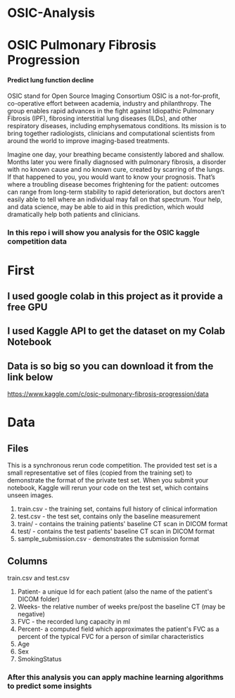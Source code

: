# OSIC-Analysis
# OSIC Pulmonary Fibrosis Progression
#### Predict lung function decline
OSIC stand for Open Source Imaging Consortium
OSIC is a not-for-profit, co-operative effort between academia, industry and philanthropy. The group enables rapid advances in the fight against Idiopathic Pulmonary Fibrosis (IPF), fibrosing interstitial lung diseases (ILDs), and other respiratory diseases, including emphysematous conditions. Its mission is to bring together radiologists, clinicians and computational scientists from around the world to improve imaging-based treatments.

Imagine one day, your breathing became consistently labored and shallow. Months later you were finally diagnosed with pulmonary fibrosis, a disorder with no known cause and no known cure, created by scarring of the lungs. If that happened to you, you would want to know your prognosis. That’s where a troubling disease becomes frightening for the patient: outcomes can range from long-term stability to rapid deterioration, but doctors aren’t easily able to tell where an individual may fall on that spectrum. Your help, and data science, may be able to aid in this prediction, which would dramatically help both patients and clinicians.

### In this repo i will show you analysis for the OSIC kaggle competition data
# First
## I used google colab in this project as it provide a free GPU 
## I used Kaggle API to get the dataset on my Colab Notebook

## Data is so big so you can download it from the link below
https://www.kaggle.com/c/osic-pulmonary-fibrosis-progression/data

# Data 
## Files
This is a synchronous rerun code competition. The provided test set is a small representative set of files (copied from the training set) to demonstrate the format of the private test set. When you submit your notebook, Kaggle will rerun your code on the test set, which contains unseen images.

1. train.csv - the training set, contains full history of clinical information
2. test.csv - the test set, contains only the baseline measurement
3. train/ - contains the training patients' baseline CT scan in DICOM format
4. test/ - contains the test patients' baseline CT scan in DICOM format
5. sample_submission.csv - demonstrates the submission format

## Columns
train.csv and test.csv
1. Patient- a unique Id for each patient (also the name of the patient's DICOM folder)
2. Weeks- the relative number of weeks pre/post the baseline CT (may be negative)
3. FVC - the recorded lung capacity in ml
4. Percent- a computed field which approximates the patient's FVC as a percent of the typical FVC for a person of similar characteristics
5. Age
6. Sex
7. SmokingStatus

### After this analysis you can apply machine learning algorithms to predict some insights 
